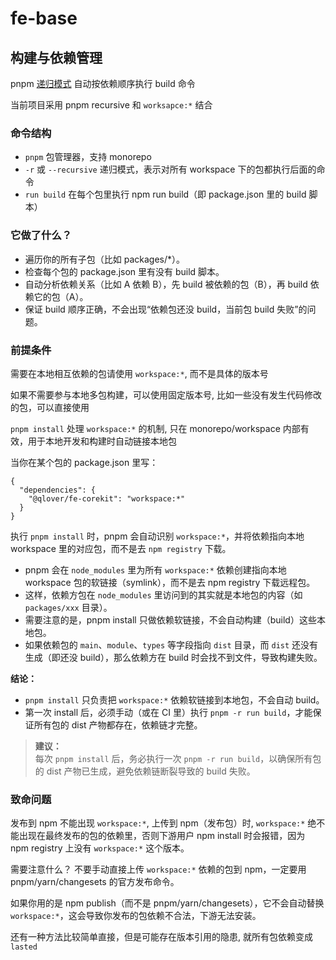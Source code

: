 # fe-base

## 构建与依赖管理

pnpm [递归模式](https://pnpm.io/cli/recursive) 自动按依赖顺序执行 build 命令

当前项目采用 pnpm recursive 和 `worksapce:*` 结合

### 命令结构

- `pnpm` 包管理器，支持 monorepo
- `-r` 或 `--recursive` 递归模式，表示对所有 workspace 下的包都执行后面的命令
- `run build` 在每个包里执行 npm run build（即 package.json 里的 build 脚本）

### 它做了什么？

- 遍历你的所有子包（比如 packages/\*）。
- 检查每个包的 package.json 里有没有 build 脚本。
- 自动分析依赖关系（比如 A 依赖 B），先 build 被依赖的包（B），再 build 依赖它的包（A）。
- 保证 build 顺序正确，不会出现“依赖包还没 build，当前包 build 失败”的问题。

### 前提条件

需要在本地相互依赖的包请使用 `workspace:*`, 而不是具体的版本号

如果不需要参与本地多包构建，可以使用固定版本号, 比如一些没有发生代码修改的包，可以直接使用

`pnpm install` 处理 `workspace:*` 的机制, 只在 monorepo/workspace 内部有效，用于本地开发和构建时自动链接本地包

当你在某个包的 package.json 里写：

```
{
  "dependencies": {
    "@qlover/fe-corekit": "workspace:*"
  }
}
```

执行 `pnpm install` 时，pnpm 会自动识别 `workspace:*`，并将依赖指向本地 workspace 里的对应包，而不是去 `npm registry` 下载。

- pnpm 会在 `node_modules` 里为所有 `workspace:*` 依赖创建指向本地 workspace 包的软链接（symlink），而不是去 npm registry 下载远程包。
- 这样，依赖方包在 `node_modules` 里访问到的其实就是本地包的内容（如 `packages/xxx` 目录）。
- 需要注意的是，pnpm install 只做依赖软链接，不会自动构建（build）这些本地包。
- 如果依赖包的 `main`、`module`、`types` 等字段指向 `dist` 目录，而 `dist` 还没有生成（即还没 build），那么依赖方在 build 时会找不到文件，导致构建失败。

**结论：**

- `pnpm install` 只负责把 `workspace:*` 依赖软链接到本地包，不会自动 build。
- 第一次 install 后，必须手动（或在 CI 里）执行 `pnpm -r run build`，才能保证所有包的 dist 产物都存在，依赖链才完整。

> **建议：**  
> 每次 `pnpm install` 后，务必执行一次 `pnpm -r run build`，以确保所有包的 dist 产物已生成，避免依赖链断裂导致的 build 失败。

### 致命问题

发布到 npm 不能出现 `workspace:*`, 上传到 npm（发布包）时, `workspace:*` 绝不能出现在最终发布的包的依赖里，否则下游用户 npm install 时会报错，因为 npm registry 上没有 `workspace:*` 这个版本。

需要注意什么？
不要手动直接上传 `workspace:*` 依赖的包到 npm，一定要用 pnpm/yarn/changesets 的官方发布命令。

如果你用的是 npm publish（而不是 pnpm/yarn/changesets），它不会自动替换 `workspace:*`，这会导致你发布的包依赖不合法，下游无法安装。


还有一种方法比较简单直接，但是可能存在版本引用的隐患, 就所有包依赖变成 `lasted`